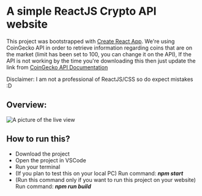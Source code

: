 # A simple ReactJS Crypto API website

This project was bootstrapped with [Create React App](https://github.com/facebook/create-react-app).
We're using CoinGecko API in order to retrieve information regarding coins that are on the market (limit has been set to 100, you can change it on the API),
If the API is not working by the time you're downloading this then just update the link from [CoinGecko API Documentation](https://www.coingecko.com/en/api/documentation)

Disclaimer: I am not a professional of ReactJS/CSS so do expect mistakes :D

## Overview:
![A picture of the live view](https://user-images.githubusercontent.com/103611207/163692212-ce46a49f-ec38-49fd-9b70-c83604323ecd.png)

## How to run this?

* Download the project
* Open the project in VSCode
* Run your terminal
* (If you plan to test this on your local PC) Run command: ***npm start*** 
* (Run this command only if you want to run this project on your website) Run command: ***npm run build***
